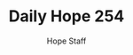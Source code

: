 ---
image: /assets/img/daily-hope-default-artwork.png
title: Daily Hope 254
number: 254
categories:
  - Daily Hope
author: Hope Staff
notes: Daily Hope 254
embed: >-
  <iframe src="https://open.spotify.com/embed/episode/5LSPzd39yeFQ6LJ4YoWobK?utm_source=generator" width="400px" height="102px" frameborder=“0" scrolling=“no”></iframe>
---